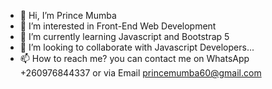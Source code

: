 - 👋 Hi, I’m Prince Mumba
- 👀 I’m interested in Front-End Web Development
- 🌱 I’m currently learning Javascript and Bootstrap 5
- 💞️ I’m looking to collaborate with Javascript Developers...
- 📫 How to reach me? you can contact me on WhatsApp +260976844337 or via Email princemumba60@gmail.com

<!---
princemumba/princemumba is a ✨ special ✨ repository because its `README.md` (this file) appears on your GitHub profile.
You can click the Preview link to take a look at your changes.
--->

